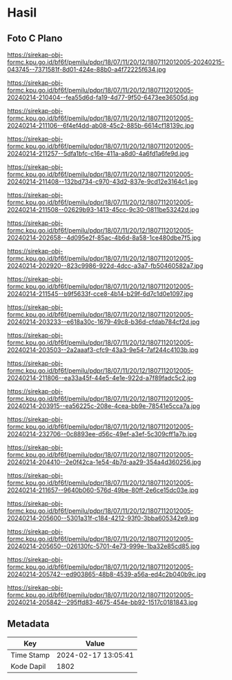 # Hasil

## Foto C Plano

https://sirekap-obj-formc.kpu.go.id/bf6f/pemilu/pdpr/18/07/11/20/12/1807112012005-20240215-043745--7371581f-8d01-424e-88b0-a4f72225f634.jpg

https://sirekap-obj-formc.kpu.go.id/bf6f/pemilu/pdpr/18/07/11/20/12/1807112012005-20240214-210404--fea55d6d-fa19-4d77-9f50-6473ee36505d.jpg

https://sirekap-obj-formc.kpu.go.id/bf6f/pemilu/pdpr/18/07/11/20/12/1807112012005-20240214-211106--6f4ef4dd-ab08-45c2-885b-6614cf18139c.jpg

https://sirekap-obj-formc.kpu.go.id/bf6f/pemilu/pdpr/18/07/11/20/12/1807112012005-20240214-211257--5dfa1bfc-c16e-411a-a8d0-4a6fd1a6fe9d.jpg

https://sirekap-obj-formc.kpu.go.id/bf6f/pemilu/pdpr/18/07/11/20/12/1807112012005-20240214-211408--132bd734-c970-43d2-837e-9cd12e3164c1.jpg

https://sirekap-obj-formc.kpu.go.id/bf6f/pemilu/pdpr/18/07/11/20/12/1807112012005-20240214-211508--02629b93-1413-45cc-9c30-0811be53242d.jpg

https://sirekap-obj-formc.kpu.go.id/bf6f/pemilu/pdpr/18/07/11/20/12/1807112012005-20240214-202658--4d095e2f-85ac-4b6d-8a58-1ce480dbe7f5.jpg

https://sirekap-obj-formc.kpu.go.id/bf6f/pemilu/pdpr/18/07/11/20/12/1807112012005-20240214-202920--823c9986-922d-4dcc-a3a7-fb50460582a7.jpg

https://sirekap-obj-formc.kpu.go.id/bf6f/pemilu/pdpr/18/07/11/20/12/1807112012005-20240214-211545--b9f5633f-cce8-4b14-b29f-6d7c1d0e1097.jpg

https://sirekap-obj-formc.kpu.go.id/bf6f/pemilu/pdpr/18/07/11/20/12/1807112012005-20240214-203233--e618a30c-1679-49c8-b36d-cfdab784cf2d.jpg

https://sirekap-obj-formc.kpu.go.id/bf6f/pemilu/pdpr/18/07/11/20/12/1807112012005-20240214-203503--2a2aaaf3-cfc9-43a3-9e54-7af244c4103b.jpg

https://sirekap-obj-formc.kpu.go.id/bf6f/pemilu/pdpr/18/07/11/20/12/1807112012005-20240214-211806--ea33a45f-44e5-4e1e-922d-a7f89fadc5c2.jpg

https://sirekap-obj-formc.kpu.go.id/bf6f/pemilu/pdpr/18/07/11/20/12/1807112012005-20240214-203915--ea56225c-208e-4cea-bb9e-78541e5cca7a.jpg

https://sirekap-obj-formc.kpu.go.id/bf6f/pemilu/pdpr/18/07/11/20/12/1807112012005-20240214-232706--0c8893ee-d56c-49ef-a3ef-5c309cff1a7b.jpg

https://sirekap-obj-formc.kpu.go.id/bf6f/pemilu/pdpr/18/07/11/20/12/1807112012005-20240214-204410--2e0f42ca-1e54-4b7d-aa29-354a4d360256.jpg

https://sirekap-obj-formc.kpu.go.id/bf6f/pemilu/pdpr/18/07/11/20/12/1807112012005-20240214-211657--9640b060-576d-49be-80ff-2e6ce15dc03e.jpg

https://sirekap-obj-formc.kpu.go.id/bf6f/pemilu/pdpr/18/07/11/20/12/1807112012005-20240214-205600--5301a31f-c184-4212-93f0-3bba605342e9.jpg

https://sirekap-obj-formc.kpu.go.id/bf6f/pemilu/pdpr/18/07/11/20/12/1807112012005-20240214-205650--026130fc-5701-4e73-999e-1ba32e85cd85.jpg

https://sirekap-obj-formc.kpu.go.id/bf6f/pemilu/pdpr/18/07/11/20/12/1807112012005-20240214-205742--ed903865-48b8-4539-a56a-ed4c2b040b9c.jpg

https://sirekap-obj-formc.kpu.go.id/bf6f/pemilu/pdpr/18/07/11/20/12/1807112012005-20240214-205842--295ffd83-4675-454e-bb92-1517c0181843.jpg


## Metadata

| Key        | Value               |
| ---------- | ------------------- |
| Time Stamp | 2024-02-17 13:05:41 |
| Kode Dapil | 1802                |



